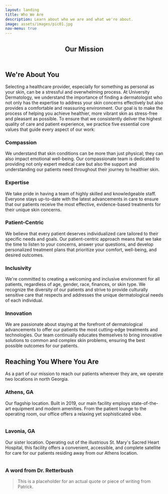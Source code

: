 ```yaml
---
layout: landing
title: Who We Are
description: Learn about who we are and what we're about.
image: assets/images/pic01.jpg
nav-menu: true
---
```


<!-- Main -->
<div id="main" class="alt">

<!-- One -->
<section id="one">
	<div class="inner">
		<header class="major">
			<h1>Our Mission</h1>
		</header>

<!-- Content -->
<h2 id="content">We're About You</h2>
<p>Selecting a healthcare provider, especially for something as personal as your skin, can be a stressful and overwhelming process. At University Dermatology, we understand the importance of finding a dermatologist who not only has the expertise to address your skin concerns effectively but also provides a comfortable and reassuring environment. Our goal is to make the process of helping you achieve healthier, more vibrant skin as stress-free and pleasant as possible. To ensure that we consistently deliver the highest quality of care and patient experience, we practice five essential core values that guide every aspect of our work: </p>
<div class="row">
<div class="6u 12u$(small)">
    <h3>Compassion</h3>
    <p>We understand that skin conditions can be more than just physical; they can also impact emotional well-being. Our compassionate team is dedicated to providing not only expert medical care but also the support and understanding our patients need throughout their journey to healthier skin.</p>
</div>
<div class="6u$ 12u$(small)">
    <h3>Expertise</h3>
    <p>We take pride in having a team of highly skilled and knowledgeable staff. Everyone stays up-to-date with the latest advancements in care to ensure that our patients receive the most effective, evidence-based treatments for their unique skin concerns.</p>
</div>
<!-- Break -->
<div class="4u 12u$(medium)">
    <h3>Patient-Centric</h3>
    <p>We believe that every patient deserves individualized care tailored to their specific needs and goals. Our patient-centric approach means that we take the time to listen to your concerns, answer your questions, and develop personalized treatment plans that prioritize your comfort, well-being, and desired outcomes.</p>
</div>
<div class="4u 12u$(medium)">
    <h3>Inclusivity</h3>
    <p>We're committed to creating a welcoming and inclusive environment for all patients, regardless of age, gender, race, finances, or skin type. We recognize the diversity of our patients and strive to provide culturally sensitive care that respects and addresses the unique dermatological needs of each individual.</p>
</div>
<div class="4u$ 12u$(medium)">
    <h3>Innovation</h3>
    <p>We are passionate about staying at the forefront of dermatological advancements to offer our patients the most cutting-edge treatments and technologies. Our team continually educates themselves to bring innovative solutions to common and complex skin problems, ensuring the best possible outcomes for our patients.</p>
</div>
</div>





<!-- Text stuff -->
<h2 id="content">Reaching You Where You Are</h2>
<p>As a part of our mission to reach our patients wherever they are, we operate two locations in north Georgia.</p>
<div class="row">
<div class="6u 12u$(small)">
    <h3>Athens, GA</h3>
    <p>Our flagship location. Built in 2019, our main facility employs state-of-the-art equipment and modern amenities. From the patient lounge to the operating room, our office offers a relaxing yet sophisticated vibe.</p>
    <span class="image fit"><img src="{% link assets/images/pic03.jpg %}" alt="" /></span>
</div>
<div class="6u$ 12u$(small)">
    <h3>Lavonia, GA</h3>
    <p>Our sister location. Operating out of the illustrious St. Mary's Sacred Heart Hospital, this facility offers a convenient, accessible, and complete satellite for care for our patients residing away from our Athens location.</p>
    <span class="image fit"><img src="{% link assets/images/pic15.jpg %}" alt="" /></span>
</div>



<!-- Quote -->
<h3>A word from Dr. Retterbush</h3>
<blockquote>This is a placeholder for an actual quote or piece of writing from Patrick.</blockquote>


</div>


</div>
</section>

</div>
